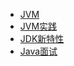 * [JVM](java/JVM.md)
* [JVM实践](java/JVM-action.md)
* [JDK新特性](java/jdk-features.md)
* [Java面试](java/java-interview.md)
